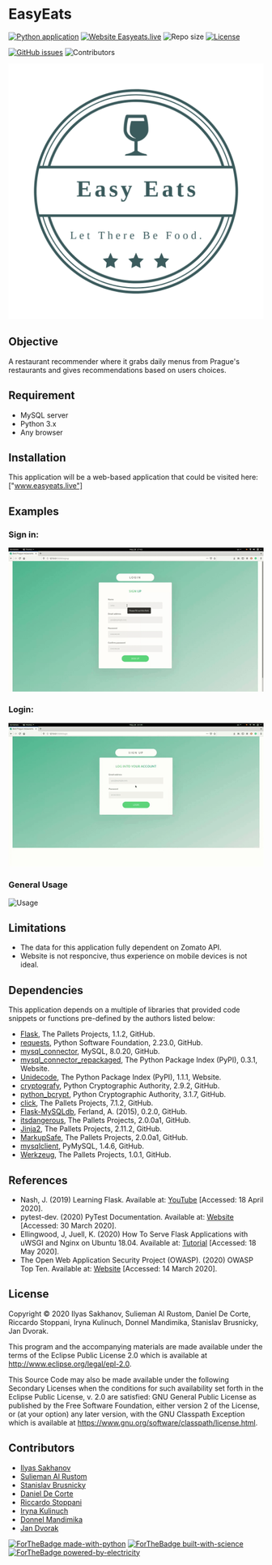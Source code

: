 # EasyEats



[![Python application](https://github.com/Slemanof/easyeats.live/workflows/Python%20application/badge.svg)](https://github.com/Slemanof/easyeats.live/actions?query=workflow%3A%22Python+application%22)
[![Website Easyeats.live](https://img.shields.io/website?down_color=red&down_message=Offline&up_color=green&up_message=Online&url=http%3A%2F%2Feasyeats.live%2F)](http://easyeats.live/)
![Repo size](https://img.shields.io/github/repo-size/Slemanof/easyeats.live)
[![License](https://img.shields.io/github/license/Slemanof/easyeats.live)](https://github.com/Slemanof/easyeats.live/blob/master/LICENSE)

[![GitHub issues](https://img.shields.io/github/issues/Slemanof/easyeats.live)](https://github.com/Slemanof/easyeats.live/issues)
![Contributors](https://img.shields.io/github/contributors/Slemanof/easyeats.live)

[![Logo](https://github.com/Slemanof/easyeats.live/blob/frontend/Easy%20Eats%20Logos/logo.png)](https://easyeats.live/)




## Objective

A restaurant recommender where it grabs daily menus from Prague's restaurants
and gives recommendations based on users choices.

## Requirement

* MySQL server
* Python 3.x
* Any browser

## Installation

This application will be a web-based application that could be visited here:
 ["www.easyeats.live"]

## Examples

### Sign in:
![Signup](usage-example/Signup.gif)

### Login:
![Login](usage-example/Login.gif)

### General Usage
![Usage](usage-example/Usage.gif)

## Limitations

* The data for this application fully dependent on Zomato API.
* Website is not responcive, thus experience on mobile devices is not ideal.


## Dependencies

This application depends on a multiple of libraries that provided code snippets
or functions pre-defined by the authors listed below:

* [Flask](https://github.com/pallets/flask), The Pallets Projects, 1.1.2, GitHub.
* [requests](https://github.com/psf/requests), Python Software Foundation, 2.23.0, GitHub.
* [mysql_connector](https://github.com/mysql/mysql-connector-python), MySQL, 8.0.20, GitHub.
* [mysql_connector_repackaged](https://pypi.org/project/mysql-connector-repackaged/), The Python Package Index (PyPI), 0.3.1, Website. 
* [Unidecode](https://pypi.org/project/Unidecode/), The Python Package Index (PyPI), 1.1.1, Website.
* [cryptografy](https://github.com/pyca/cryptography), Python Cryptographic Authority, 2.9.2, GitHub.
* [python_bcrypt](https://github.com/pyca/bcrypt/), Python Cryptographic Authority, 3.1.7, GitHub.
* [click](https://github.com/pallets/click), The Pallets Projects, 7.1.2, GitHub.
* [Flask-MySQLdb](https://github.com/admiralobvious/flask-mysqldb), Ferland, A. (2015), 0.2.0, GitHub.
* [itsdangerous](https://github.com/pallets/itsdangerous), The Pallets Projects, 2.0.0a1, GitHub.
* [Jinja2](https://github.com/pallets/jinja), The Pallets Projects, 2.11.2, GitHub.
* [MarkupSafe](https://github.com/pallets/markupsafe), The Pallets Projects, 2.0.0a1, GitHub.
* [mysqlclient](https://github.com/PyMySQL/mysqlclient-python), PyMySQL, 1.4.6, GitHub.
* [Werkzeug](https://github.com/pallets/werkzeug), The Pallets Projects, 1.0.1, GitHub.

## References

* Nash, J. (2019) Learning Flask. Available at: [YouTube](https://www.youtube.com/watch?v=BUmUV8YOzgM&list=PLF2JzgCW6-YY_TZCmBrbOpgx5pSNBD0_L&index=1) [Accessed: 18 April 2020].
* pytest-dev. (2020) PyTest Documentation. Available at: [Website](https://docs.pytest.org/en/latest/contents.html#full-pytest-documentation) [Accessed: 30 March 2020].
* Ellingwood, J, Juell, K. (2020) How To Serve Flask Applications with uWSGI and Nginx on Ubuntu 18.04. Available at: [Tutorial](https://www.digitalocean.com/community/tutorials/how-to-serve-flask-applications-with-uswgi-and-nginx-on-ubuntu-18-04)  [Accessed: 18 May 2020].
* The Open Web Application Security Project (OWASP). (2020) OWASP Top Ten. Available at: [Website](https://owasp.org/www-project-top-ten/) [Accessed: 14 March 2020].

## License

Copyright © 2020 Ilyas Sakhanov, Sulieman Al Rustom, Daniel De Corte,
Riccardo Stoppani, Iryna Kulinuch, Donnel Mandimika, Stanislav Brusnicky, Jan Dvorak.

This program and the accompanying materials are made available under the
terms of the Eclipse Public License 2.0 which is available at
http://www.eclipse.org/legal/epl-2.0.

This Source Code may also be made available under the following Secondary
Licenses when the conditions for such availability set forth in the Eclipse
Public License, v. 2.0 are satisfied: GNU General Public License as published by
the Free Software Foundation, either version 2 of the License, or (at your
option) any later version, with the GNU Classpath Exception which is available
at https://www.gnu.org/software/classpath/license.html.

## Contributors

- [Ilyas Sakhanov](https://github.com/ilyassakhanov)
- [Sulieman Al Rustom](https://github.com/Slemanof)
- [Stanislav Brusnicky](https://github.com/Stanley008)
- [Daniel De Corte](https://github.com/DeCortez)
- [Riccardo Stoppani](https://github.com/riccardosl)
- [Iryna Kulinuch](https://github.com/irinakulinich3712)
- [Donnel Mandimika](https://github.com/donnelmandimika)
- [Jan Dvorak](https://github.com/jandvorak-dot)

[![ForTheBadge made-with-python](http://ForTheBadge.com/images/badges/made-with-python.svg)](https://www.python.org/)
[![ForTheBadge built-with-science](http://ForTheBadge.com/images/badges/built-with-science.svg)](https://GitHub.com/Slemanof)
[![ForTheBadge powered-by-electricity](http://ForTheBadge.com/images/badges/powered-by-electricity.svg)](http://easyeats.live)
